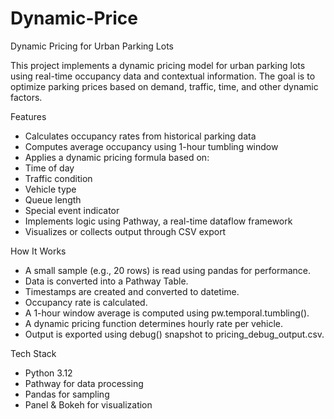 # Dynamic-Price
Dynamic Pricing for Urban Parking Lots

This project implements a dynamic pricing model for urban parking lots using real-time occupancy data and contextual information. The goal is to optimize parking prices based on demand, traffic, time, and other dynamic factors.

Features

* Calculates occupancy rates from historical parking data
* Computes average occupancy using 1-hour tumbling window
* Applies a dynamic pricing formula based on:
* Time of day
* Traffic condition
* Vehicle type
* Queue length
* Special event indicator
* Implements logic using Pathway, a real-time dataflow framework
* Visualizes or collects output through CSV export

How It Works

* A small sample (e.g., 20 rows) is read using pandas for performance.
* Data is converted into a Pathway Table.
* Timestamps are created and converted to datetime.
* Occupancy rate is calculated.
* A 1-hour window average is computed using pw.temporal.tumbling().
* A dynamic pricing function determines hourly rate per vehicle.
* Output is exported using debug() snapshot to pricing_debug_output.csv.

Tech Stack

* Python 3.12
* Pathway for data processing
* Pandas for sampling
* Panel & Bokeh for visualization

